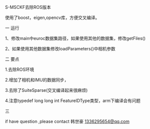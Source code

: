 S-MSCKF去除ROS版本

使用了boost，eigen,opencv库，方便交叉编译。

一 运行

1、修改main中euroc数据集路径，如果使用其他的数据集，修改getFiles()

2、如果使用其他数据集修改loadParameters()中相机参数


二 要点

1.去除ROS环境

2.增加了相机和IMU的数据同步，

3.去除了SuiteSparse(交叉编译起来很麻烦)

4.注意typedef long long int FeatureIDType类型，arm下编译会有问题

三

if have question ,please contact 韩世豪  1336295654@qq.com
